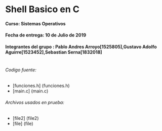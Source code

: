#

# Shell Basico en C
#### Curso:  Sistemas Operativos

#### Fecha de entrega: 10 de Julio de 2019

#### Integrantes del grupo : Pablo Andres Arroyo[1525805],Gustavo Adolfo Aguirre[1523452],Sebastian Serna[1832018]

#

###### Codigo fuente:

* [funciones.h] (funciones.h)
* [main.c] (main.c)

###### Archivos usados en prueba:

* [file2] (file2)
* [file] (file)

